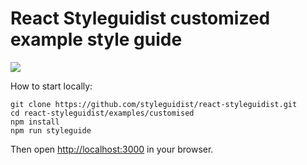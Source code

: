 # React Styleguidist customized example style guide

![](https://d3vv6lp55qjaqc.cloudfront.net/items/153N2A3i2e3L2g0D043Y/Image%202017-02-11%20at%205.21.48%20PM.png)

How to start locally:

```
git clone https://github.com/styleguidist/react-styleguidist.git
cd react-styleguidist/examples/customised
npm install
npm run styleguide
```

Then open [http://localhost:3000](http://localhost:3000) in your browser.
